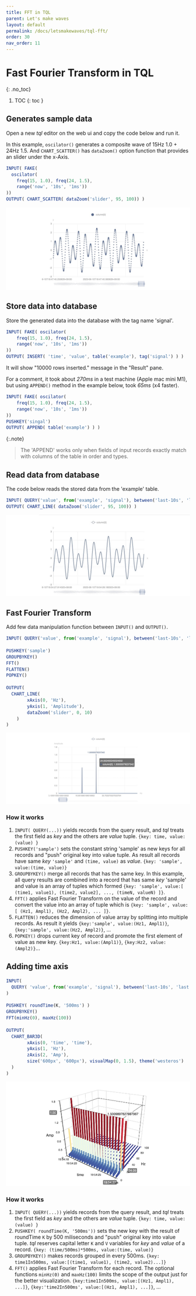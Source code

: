 ```yaml
---
title: FFT in TQL
parent: Let's make waves
layout: default
permalink: /docs/letsmakewaves/tql-fft/
order: 30
nav_order: 11
---
```


# Fast Fourier Transform in TQL
{: .no_toc}

1. TOC
{: toc }

## Generates sample data

Open a new *tql* editor on the web ui and copy the code below and run it.

In this example, `oscilator()` generates a composite wave of 15Hz 1.0 + 24Hz 1.5.
And `CHART_SCATTER()` has `dataZoom()` option function that provides an slider under the x-Axis.

```js
INPUT( FAKE( 
  oscilator(
    freq(15, 1.0), freq(24, 1.5),
    range('now', '10s', '1ms')) 
))
OUTPUT( CHART_SCATTER( dataZoom('slider', 95, 100)) )
```

![web-fft-tql-fake](/assets/img/web-fft-tql-fake.jpg)

## Store data into database

Store the generated data into the database with the tag name 'signal'.

```js
INPUT( FAKE( oscilator(
    freq(15, 1.0), freq(24, 1.5),
    range('now', '10s', '1ms')) 
))
OUTPUT( INSERT( 'time', 'value', table('example'), tag('signal') ) )
```

It will show "10000 rows inserted." message in the "Result" pane.

For a comment, it took about *270ms* in a test machine (Apple mac mini M1), but using `APPEND()` method in the example below, took *65ms* (x4 faster).

```js
INPUT( FAKE( oscilator(
    freq(15, 1.0), freq(24, 1.5),
    range('now', '10s', '1ms')) 
))
PUSHKEY('singal')
OUTPUT( APPEND( table('example') ) )
```

{:.note}
> The 'APPEND' works only when fields of input records exactly match with columns of the table in order and types.

## Read data from database

The code below reads the stored data from the 'example' table.

```js
INPUT( QUERY('value', from('example', 'signal'), between('last-10s', 'last')) )
OUTPUT( CHART_LINE( dataZoom('slider', 95, 100)) )
```

![web-fft-tql-query](/assets/img/web-fft-tql-query.jpg)

## Fast Fourier Transform

Add few data manipulation function between `INPUT()` and `OUTPUT()`.

```js
INPUT( QUERY('value', from('example', 'signal'), between('last-10s', 'last')) )

PUSHKEY('sample')
GROUPBYKEY()
FFT()
FLATTEN()
POPKEY()

OUTPUT(
  CHART_LINE(
        xAxis(0, 'Hz'),
        yAxis(1, 'Amplitude'),
        dataZoom('slider', 0, 10) 
    )
)
```

![web-fft-tql-2d](/assets/img/web-fft-tql-2d.jpg)

### How it works

1. `INPUT( QUERY(...))` yields records from the query result, and *tql* treats the first field as *key* and the others are *value* tuple. `{key: time, value: (value) }`
2. `PUSHKEY('sample')` sets the constant string 'sample' as new keys for all records and "push" original key into value tuple. As result all records have same *key* `'sample'` and `(time, value)` as *value*. `{key: 'sample', value:(time, value)}`
3. `GROUPBYKEY()` merge all records that has the same key. In this example, all query results are combined into a record that has same *key* 'sample' and value is an array of tuples which formed `{key: 'sample', value:[ (time1, value1), (time2, value2], ..., (timeN, valueN) ]}`.
4. `FFT()` applies Fast Fourier Transform on the value of the record and convert the value into an array of tuple which is `{key: 'sample', value:[ (Hz1, Ampl1), (Hz2, Ampl2), ... ]}`.
5. `FLATTEN()` reduces the dimension of value array by splitting into multiple records. As result it yields `{key:'sample', value:(Hz1, Ampl1)}`, `{key:'sample', value:(Hz2, Ampl2)}`, ...
6. `POPKEY()` drops current key of record and promote the first element of value as new key. `{key:Hz1, value:(Ampl1)}`, `{key:Hz2, value:(Ampl2)}`...


## Adding time axis

```js
INPUT( 
  QUERY( 'value', from('example', 'signal'), between('last-10s', 'last') ) 
)

PUSHKEY( roundTime(K, '500ms') )
GROUPBYKEY()
FFT(minHz(0), maxHz(100))

OUTPUT(
  CHART_BAR3D(
        xAxis(0, 'time', 'time'),
        yAxis(1, 'Hz'),
        zAxis(2, 'Amp'),
        size('600px', '600px'), visualMap(0, 1.5), theme('westeros')
  )
)
```

![web-fft-tql-3d](/assets/img/web-fft-tql-3d.jpg)


### How it works

1. `INPUT( QUERY(...))` yields records from the query result, and *tql* treats the first field as *key* and the others are *value* tuple. `{key: time, value: (value) }`
2. `PUSHKEY( roundTime(K, '500ms'))` sets the new key with the result of roundTime `K` by 500 miliseconds and "push" original key into value tuple. *tql* reserves capital letter `K` and `V` variables for *key* and *value* of a record. `{key: (time/500ms)*500ms, value:(time, value)}`
3. `GROUPBYKEY()` makes records grouped in every 500ms. `{key: time1In500ms, value:[(time1, value1), (time2, value2)...]}`
4. `FFT()` applies Fast Fourier Transform for each record. The optional functions `minHz(0)` and `maxHz(100)` limits the scope of the output just for the better visualization. `{key:time1In500ms, value:[(Hz1, Ampl1), ...]}`, `{key:'time2In500ms', value:[(Hz1, Ampl1), ...]}`, ...